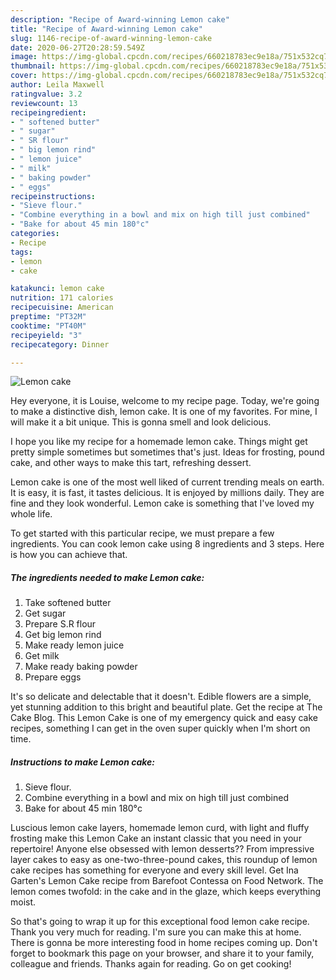 ```yaml
---
description: "Recipe of Award-winning Lemon cake"
title: "Recipe of Award-winning Lemon cake"
slug: 1146-recipe-of-award-winning-lemon-cake
date: 2020-06-27T20:28:59.549Z
image: https://img-global.cpcdn.com/recipes/660218783ec9e18a/751x532cq70/lemon-cake-recipe-main-photo.jpg
thumbnail: https://img-global.cpcdn.com/recipes/660218783ec9e18a/751x532cq70/lemon-cake-recipe-main-photo.jpg
cover: https://img-global.cpcdn.com/recipes/660218783ec9e18a/751x532cq70/lemon-cake-recipe-main-photo.jpg
author: Leila Maxwell
ratingvalue: 3.2
reviewcount: 13
recipeingredient:
- " softened butter"
- " sugar"
- " SR flour"
- " big lemon rind"
- " lemon juice"
- " milk"
- " baking powder"
- " eggs"
recipeinstructions:
- "Sieve flour."
- "Combine everything in a bowl and mix on high till just combined"
- "Bake for about 45 min 180°c"
categories:
- Recipe
tags:
- lemon
- cake

katakunci: lemon cake 
nutrition: 171 calories
recipecuisine: American
preptime: "PT32M"
cooktime: "PT40M"
recipeyield: "3"
recipecategory: Dinner

---
```



![Lemon cake](https://img-global.cpcdn.com/recipes/660218783ec9e18a/751x532cq70/lemon-cake-recipe-main-photo.jpg)

Hey everyone, it is Louise, welcome to my recipe page. Today, we're going to make a distinctive dish, lemon cake. It is one of my favorites. For mine, I will make it a bit unique. This is gonna smell and look delicious.

I hope you like my recipe for a homemade lemon cake. Things might get pretty simple sometimes but sometimes that&#39;s just. Ideas for frosting, pound cake, and other ways to make this tart, refreshing dessert.

Lemon cake is one of the most well liked of current trending meals on earth. It is easy, it is fast, it tastes delicious. It is enjoyed by millions daily. They are fine and they look wonderful. Lemon cake is something that I've loved my whole life.


To get started with this particular recipe, we must prepare a few ingredients. You can cook lemon cake using 8 ingredients and 3 steps. Here is how you can achieve that.

<!--inarticleads1-->

##### The ingredients needed to make Lemon cake:

1. Take  softened butter
1. Get  sugar
1. Prepare  S.R flour
1. Get  big lemon rind
1. Make ready  lemon juice
1. Get  milk
1. Make ready  baking powder
1. Prepare  eggs


It&#39;s so delicate and delectable that it doesn&#39;t. Edible flowers are a simple, yet stunning addition to this bright and beautiful plate. Get the recipe at The Cake Blog. This Lemon Cake is one of my emergency quick and easy cake recipes, something I can get in the oven super quickly when I&#39;m short on time. 

<!--inarticleads2-->

##### Instructions to make Lemon cake:

1. Sieve flour.
1. Combine everything in a bowl and mix on high till just combined
1. Bake for about 45 min 180°c


Luscious lemon cake layers, homemade lemon curd, with light and fluffy frosting make this Lemon Cake an instant classic that you need in your repertoire! Anyone else obsessed with lemon desserts?? From impressive layer cakes to easy as one-two-three-pound cakes, this roundup of lemon cake recipes has something for everyone and every skill level. Get Ina Garten&#39;s Lemon Cake recipe from Barefoot Contessa on Food Network. The lemon comes twofold: in the cake and in the glaze, which keeps everything moist. 

So that's going to wrap it up for this exceptional food lemon cake recipe. Thank you very much for reading. I'm sure you can make this at home. There is gonna be more interesting food in home recipes coming up. Don't forget to bookmark this page on your browser, and share it to your family, colleague and friends. Thanks again for reading. Go on get cooking!
